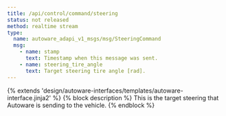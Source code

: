 ```yaml
---
title: /api/control/command/steering
status: not released
method: realtime stream
type:
  name: autoware_adapi_v1_msgs/msg/SteeringCommand
  msg:
    - name: stamp
      text: Timestamp when this message was sent.
    - name: steering_tire_angle
      text: Target steering tire angle [rad].
---
```


{% extends 'design/autoware-interfaces/templates/autoware-interface.jinja2' %}
{% block description %}
This is the target steering that Autoware is sending to the vehicle.
{% endblock %}
